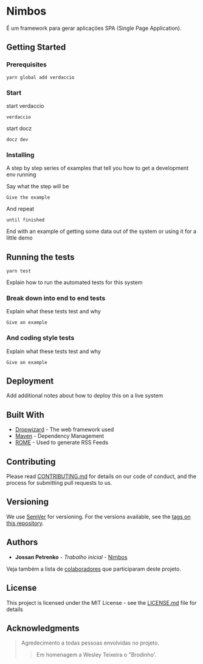 # Nimbos

É um framework para gerar aplicações SPA (Single Page Application).

## Getting Started

### Prerequisites
```
yarn global add verdaccio
```

### Start
start verdaccio
```
verdaccio
```

start docz
```
docz dev
```



### Installing

A step by step series of examples that tell you how to get a development env running

Say what the step will be

```
Give the example
```

And repeat

```
until finished
```

End with an example of getting some data out of the system or using it for a little demo

## Running the tests
```
yarn test
```

Explain how to run the automated tests for this system

### Break down into end to end tests

Explain what these tests test and why

```
Give an example
```

### And coding style tests

Explain what these tests test and why

```
Give an example
```

## Deployment

Add additional notes about how to deploy this on a live system

## Built With

* [Dropwizard](http://www.dropwizard.io/1.0.2/docs/) - The web framework used
* [Maven](https://maven.apache.org/) - Dependency Management
* [ROME](https://rometools.github.io/rome/) - Used to generate RSS Feeds

## Contributing

Please read [CONTRIBUTING.md](https://gist.github.com/PurpleBooth/b24679402957c63ec426) for details on our code of conduct, and the process for submitting pull requests to us.

## Versioning

We use [SemVer](http://semver.org/) for versioning. For the versions available, see the [tags on this repository](https://github.com/your/project/tags). 

## Authors

* **Jossan Petrenko** - *Trabalho inicial* - [Nimbos](https://github.com/JossanPetrenko/spa-framework/)

Veja também a lista de  [colaboradores](https://github.com/JossanPetrenko/spa-framework/contributors) que participaram deste projeto.

## License

This project is licensed under the MIT License - see the [LICENSE.md](LICENSE.md) file for details

## Acknowledgments

>Agredecimento a todas pessoas envolvidas no projeto. 
>>Em homenagem a Wesley Teixeira o "Brodinho'.

